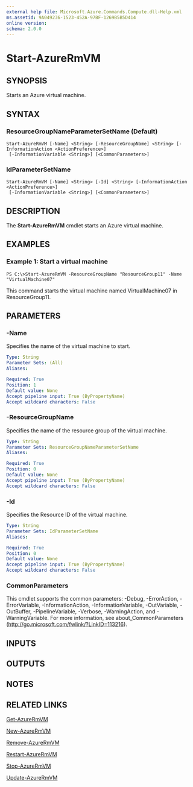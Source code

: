 ```yaml
---
external help file: Microsoft.Azure.Commands.Compute.dll-Help.xml
ms.assetid: 9A049236-1523-452A-97BF-1269B5B5D414
online version:
schema: 2.0.0
---
```


# Start-AzureRmVM

## SYNOPSIS
Starts an Azure virtual machine.

## SYNTAX

### ResourceGroupNameParameterSetName (Default)
```
Start-AzureRmVM [-Name] <String> [-ResourceGroupName] <String> [-InformationAction <ActionPreference>]
 [-InformationVariable <String>] [<CommonParameters>]
```

### IdParameterSetName
```
Start-AzureRmVM [-Name] <String> [-Id] <String> [-InformationAction <ActionPreference>]
 [-InformationVariable <String>] [<CommonParameters>]
```

## DESCRIPTION
The **Start-AzureRmVM** cmdlet starts an Azure virtual machine.

## EXAMPLES

### Example 1: Start a virtual machine
```
PS C:\>Start-AzureRmVM -ResourceGroupName "ResourceGroup11" -Name "VirtualMachine07"
```

This command starts the virtual machine named VirtualMachine07 in ResourceGroup11.

## PARAMETERS

### -Name
Specifies the name of the virtual machine to start.

```yaml
Type: String
Parameter Sets: (All)
Aliases:

Required: True
Position: 1
Default value: None
Accept pipeline input: True (ByPropertyName)
Accept wildcard characters: False
```

### -ResourceGroupName
Specifies the name of the resource group of the virtual machine.

```yaml
Type: String
Parameter Sets: ResourceGroupNameParameterSetName
Aliases:

Required: True
Position: 0
Default value: None
Accept pipeline input: True (ByPropertyName)
Accept wildcard characters: False
```

### -Id
Specifies the Resource ID of the virtual machine.

```yaml
Type: String
Parameter Sets: IdParameterSetName
Aliases:

Required: True
Position: 0
Default value: None
Accept pipeline input: True (ByPropertyName)
Accept wildcard characters: False
```

### CommonParameters
This cmdlet supports the common parameters: -Debug, -ErrorAction, -ErrorVariable, -InformationAction, -InformationVariable, -OutVariable, -OutBuffer, -PipelineVariable, -Verbose, -WarningAction, and -WarningVariable. For more information, see about_CommonParameters (http://go.microsoft.com/fwlink/?LinkID=113216).

## INPUTS

## OUTPUTS

## NOTES

## RELATED LINKS

[Get-AzureRmVM](./Get-AzureRmVM.md)

[New-AzureRmVM](./New-AzureRmVM.md)

[Remove-AzureRmVM](./Remove-AzureRmVM.md)

[Restart-AzureRmVM](./Restart-AzureRmVM.md)

[Stop-AzureRmVM](./Stop-AzureRmVM.md)

[Update-AzureRmVM](./Update-AzureRmVM.md)
